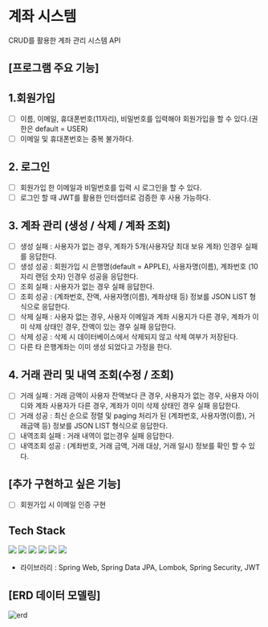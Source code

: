 # 계좌 시스템
CRUD를 활용한 계좌 관리 시스템 API
## [프로그램 주요 기능]
## 1.회원가입

- [ ] 이름, 이메일, 휴대폰번호(11자리), 비밀번호를 입력해야 회원가입을 할 수 있다.(권한은 default = USER)
- [ ] 이메일 및 휴대폰번호는 중복 불가하다.

## 2. 로그인

- [ ] 회원가입 한 이메일과 비밀번호를 입력 시 로그인을 할 수 있다.
- [ ] 로그인 할 때 JWT를 활용한 인터셉터로 검증한 후 사용 가능하다.

## 3. 계좌 관리 (생성 / 삭제 / 계좌 조회)
- [ ] 생성 실패 : 사용자가 없는 경우, 계좌가 5개(사용자당 최대 보유 계좌) 인경우 실패를 응답한다.
- [ ] 생성 성공 : 회원가입 시 은행명(default = APPLE), 사용자명(이름), 계좌번호 (10자리 랜덤 숫자)  인경우 성공을 응답한다.
- [ ] 조회 실패 : 사용자가 없는 경우 실패 응답한다.
- [ ] 조회 성공 : (계좌번호, 잔액, 사용자명(이름), 계좌상태 등) 정보를 JSON LIST 형식으로 응답한다.
- [ ] 삭제 실패 : 사용자 없는 경우, 사용자 이메일과 계좌 시용지가 다른 경우, 계좌가 이미 삭제 상태인 경우, 잔액이 있는 경우 실패 응답한다.
- [ ] 삭제 성공 : 삭제 시 데이터베이스에서 삭제되지 않고 삭제 여부가 저장된다.
- [ ] 다른 타 은행계좌는 이미 생성 되었다고 가정을 한다.

## 4. 거래 관리 및 내역 조회(수정 / 조회)
- [ ] 거래 실패 : 거래 금액이 사용자 잔액보다 큰 경우, 사용자가 없는 경우, 사용자 아이디와 계좌 사용자가 다른 경우, 계좌가 이미 삭제 상태인 경우 실패 응답한다.
- [ ] 거래 성공 : 최신 순으로 정렬 및 paging 처리가 된 (계좌번호, 사용자명(이름), 거래금액 등) 정보를 JSON LIST 형식으로 응답한다. 
- [ ] 내역조회 실패 : 거래 내역이 없는경우 실패 응답한다.
- [ ] 내역조회 성공 : (계좌번호, 거래 금액, 거래 대상, 거래 일시) 정보를 확인 할 수 있다.

## [추가 구현하고 싶은 기능]
- [ ] 회원가입 시 이메일 인증 구현

## Tech Stack
<img src="https://img.shields.io/badge/java-007396?style=for-the-badge&logo=java&logoColor=white">
<img src="https://img.shields.io/badge/mariaDB-003545?style=for-the-badge&logo=mariaDB&logoColor=white">
<img src="https://img.shields.io/badge/springboot-6DB33F?style=for-the-badge&logo=springboot&logoColor=white">
<img src="https://img.shields.io/badge/gradle-02303A?style=for-the-badge&logo=gradle&logoColor=white">
<img src="https://img.shields.io/badge/git-F05032?style=for-the-badge&logo=git&logoColor=white">
<img src="https://img.shields.io/badge/github-181717?style=for-the-badge&logo=github&logoColor=white">

- 라이브러리 : Spring Web, Spring Data JPA, Lombok, Spring Security, JWT


## [ERD 데이터 모델링]
![erd](https://github.com/youngsik823/Fintech/assets/109953656/30693c84-4dd6-4fcd-8fee-a59b54e12c1b)


